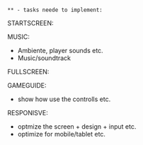                                                                             ** - tasks neede to implement:

STARTSCREEN:

MUSIC:
- Ambiente, player sounds etc.
- Music/soundtrack

FULLSCREEN:

GAMEGUIDE:
- show how use the controlls etc.

RESPONISVE:
- optmize the screen + design + input etc. 
- optimize for mobile/tablet etc.